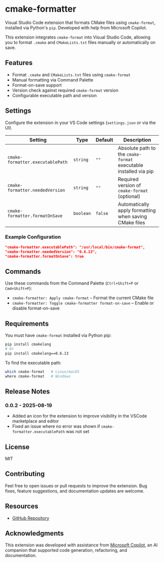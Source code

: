 # cmake-formatter

Visual Studio Code extension that formats CMake files using `cmake-format`, installed via Python's `pip`. Developed with help from Microsoft Copilot.

This extension integrates `cmake-format` into Visual Studio Code, allowing you to format `.cmake` and `CMakeLists.txt` files manually or automatically on save.

## Features

- Format `.cmake` and `CMakeLists.txt` files using `cmake-format`
- Manual formatting via Command Palette
- Format-on-save support
- Version check against required `cmake-format` version
- Configurable executable path and version

## Settings

Configure the extension in your VS Code settings (`settings.json` or via the UI).

| Setting | Type | Default | Description |
|--------|------|---------|-------------|
| `cmake-formatter.executablePath` | `string`  | `""`    | Absolute path to the `cmake-format` executable installed via pip |
| `cmake-formatter.neededVersion`  | `string`  | `""`    | Required version of `cmake-format` (optional) |
| `cmake-formatter.formatOnSave`   | `boolean` | `false` | Automatically apply formatting when saving CMake files |

### Example Configuration

```json
"cmake-formatter.executablePath": "/usr/local/bin/cmake-format",
"cmake-formatter.neededVersion": "0.6.13",
"cmake-formatter.formatOnSave": true
```

## Commands

Use these commands from the Command Palette (`Ctrl+Shift+P` or `Cmd+Shift+P`):

- `cmake-formatter: Apply cmake-format` – Format the current CMake file
- `cmake-formatter: Toggle cmake-formatter format-on-save` – Enable or disable format-on-save

## Requirements

You must have `cmake-format` installed via Python pip:
```bash
pip install cmakelang
# Or
pip install cmakelang==0.6.13
```

To find the executable path:
```bash
which cmake-format   # Linux/macOS
where cmake-format   # Windows
```

## Release Notes

### 0.0.2 - 2025-08-19

- Added an icon for the extension to improve visibility in the VSCode marketplace and editor
- Fixed an issue where no error was shown if `cmake-formatter.executablePath` was not set

## License

MIT

## Contributing

Feel free to open issues or pull requests to improve the extension. Bug fixes, feature suggestions, and documentation updates are welcome.

## Resources

- [GitHub Repository](https://github.com/sameermahant/vsce-cmake-format)

## Acknowledgments

This extension was developed with assistance from [Microsoft Copilot](https://copilot.microsoft.com), an AI companion that supported code generation, refactoring, and documentation.

